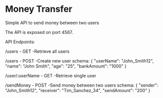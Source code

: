 # Money Transfer
Simple API to send money between two users

The API is exposed on port 4567. 

API Endpoints:
 
/users - GET
-Retrieve all users
  
/users - POST
-Create new user
schema: 
  {
    "userName": "John_Smith12", 
    "name": "John Smith", 
    "age": "25",
    "bankAmount": "1000"
}
  
/user/:userName - GET
-Retrieve single user
  
/sendMoney - POST
-Send money between two users
schema:
  {
    "sender": "John_Smith12",
    "receiver": "Tim_Sanchez_34",
    "sendAmount": "200"
  } 


  
